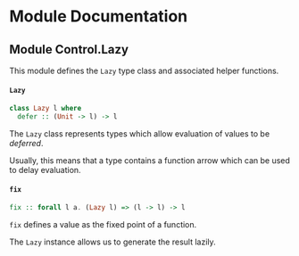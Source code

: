 # Module Documentation

## Module Control.Lazy


This module defines the `Lazy` type class and associated
helper functions.

#### `Lazy`

``` purescript
class Lazy l where
  defer :: (Unit -> l) -> l
```

The `Lazy` class represents types which allow evaluation of values
to be _deferred_.

Usually, this means that a type contains a function arrow which can
be used to delay evaluation.

#### `fix`

``` purescript
fix :: forall l a. (Lazy l) => (l -> l) -> l
```

`fix` defines a value as the fixed point of a function.

The `Lazy` instance allows us to generate the result lazily.




